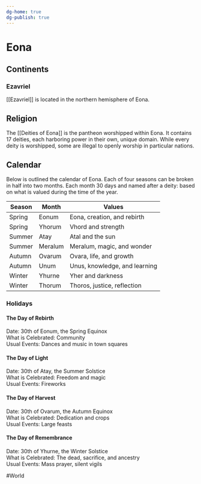 ```yaml
---
dg-home: true
dg-publish: true
---
```


# Eona
## Continents
### Ezavriel
[[Ezavriel]] is located in the northern hemisphere of Eona.

## Religion
The [[Deities of Eona]] is the pantheon worshipped within Eona. It contains 17 deities, each harboring power in their own, unique domain. While every deity is worshipped, some are illegal to openly worship in particular nations.  

## Calendar
Below is outlined the calendar of Eona. Each of four seasons can be broken in half into two months. Each month 30 days and named after a deity: based on what is valued during the time of the year.

| Season | Month   | Values                        |
| ------ | ------- | ----------------------------- |
| Spring | Eonum   | Eona, creation, and rebirth   |
| Spring | Yhorum  | Vhord and strength            |
| Summer | Atay    | Atal and the sun              |
| Summer | Meralum | Meralum, magic, and wonder    |
| Autumn | Ovarum  | Ovara, life, and growth       |
| Autumn | Unum    | Unus, knowledge, and learning |
| Winter | Yhurne  | Yher and darkness             |
| Winter | Thorum  | Thoros, justice, reflection   | 

### Holidays
#### The Day of Rebirth
Date: 30th of Eonum, the Spring Equinox  
What is Celebrated: Community  
Usual Events: Dances and music in town squares

#### The Day of Light
Date: 30th of Atay, the Summer Solstice  
What is Celebrated: Freedom and magic  
Usual Events: Fireworks

#### The Day of Harvest
Date: 30th of Ovarum, the Autumn Equinox  
What is Celebrated: Dedication and crops  
Usual Events: Large feasts

#### The Day of Remembrance 
Date: 30th of Yhurne, the Winter Solstice  
What is Celebrated: The dead, sacrifice, and ancestry  
Usual Events: Mass prayer, silent vigils

#World